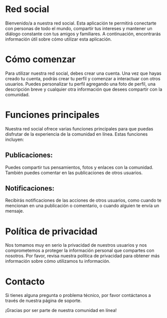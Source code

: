 # Red social
Bienvenido/a a nuestra red social. Esta aplicación te permitirá conectarte con personas de todo el mundo, compartir tus intereses y mantener un diálogo constante con tus amigos y familiares. A continuación, encontrarás información útil sobre cómo utilizar esta aplicación.

# Cómo comenzar
Para utilizar nuestra red social, debes crear una cuenta. Una vez que hayas creado tu cuenta, podrás crear tu perfil y comenzar a interactuar con otros usuarios. Puedes personalizar tu perfil agregando una foto de perfil, una descripción breve y cualquier otra información que desees compartir con la comunidad.

# Funciones principales
Nuestra red social ofrece varias funciones principales para que puedas disfrutar de la experiencia de la comunidad en línea. Estas funciones incluyen:

## Publicaciones:
Puedes compartir tus pensamientos, fotos y enlaces con la comunidad. También puedes comentar en las publicaciones de otros usuarios.

## Notificaciones: 
Recibirás notificaciones de las acciones de otros usuarios, como cuando te mencionan en una publicación o comentario, o cuando alguien te envía un mensaje.

# Política de privacidad
Nos tomamos muy en serio la privacidad de nuestros usuarios y nos comprometemos a proteger la información personal que compartes con nosotros. Por favor, revisa nuestra política de privacidad para obtener más información sobre cómo utilizamos tu información.

# Contacto
Si tienes alguna pregunta o problema técnico, por favor contáctanos a través de nuestra página de soporte.

¡Gracias por ser parte de nuestra comunidad en línea!
